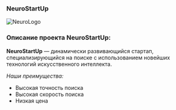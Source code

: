 ### NeuroStartUp
![NeuroLogo](https://camo.githubusercontent.com/ace14ee894d150192a7b05b12410738aa65528da742bbce69315a5f441320ea7/68747470733a2f2f692e696d6775722e636f6d2f495a4f525769492e706e67)

### Описание проекта NeuroStartUp:

**NeuroStartUp** — динамически развивающийся стартап, специализирующийся на поиске с использованием новейших технологий искусственного интеллекта. 

*Наши преимущества:*

* Высокая точность поиска
* Высокая скорость поиска
* Низкая цена
